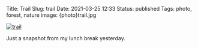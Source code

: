 Title: Trail
Slug: trail
Date: 2021-03-25 12:33
Status: published
Tags: photo, forest, nature
image: {photo}trail.jpg

[![trail]({photo}trail.jpg "trail")]({static}/pic/trail.jpg)

Just a snapshot from my lunch break yesterday.
